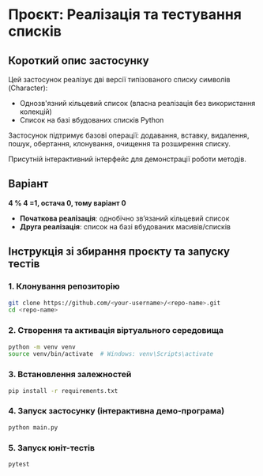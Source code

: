 # Проєкт: Реалізація та тестування списків

## Короткий опис застосунку

Цей застосунок реалізує дві версії типізованого списку символів (Character):
- Однозв'язний кільцевий список (власна реалізація без використання колекцій)
- Список на базі вбудованих списків Python

Застосунок підтримує базові операції: додавання, вставку, видалення, пошук, обертання, клонування, очищення та розширення списку.

Присутній інтерактивний інтерфейс для демонстрації роботи методів.

## Варіант

**4 % 4 =1, остача 0, тому варіант 0**

- **Початкова реалізація**: однобічно зв’язаний кільцевий список
- **Друга реалізація**: список на базі вбудованих масивів/списків

## Інструкція зі збирання проєкту та запуску тестів

### 1. Клонування репозиторію
```bash
git clone https://github.com/<your-username>/<repo-name>.git
cd <repo-name>
```

### 2. Створення та активація віртуального середовища
```bash
python -m venv venv
source venv/bin/activate  # Windows: venv\Scripts\activate
```

### 3. Встановлення залежностей
```bash
pip install -r requirements.txt
```

### 4. Запуск застосунку (інтерактивна демо-програма)
```bash
python main.py
```

### 5. Запуск юніт-тестів
```bash
pytest
```
